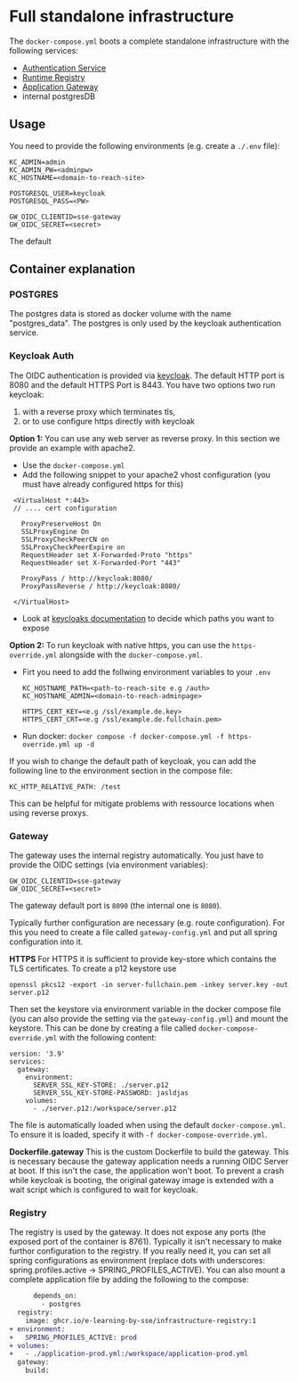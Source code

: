 # Full standalone infrastructure

The `docker-compose.yml` boots a complete standalone infrastructure with the following services:
- [Authentication Service](https://github.com/e-Learning-by-SSE/infrastructure-auth-keycloak-service)
- [Runtime Registry](https://github.com/e-Learning-by-SSE/infrastructure-registry-service)
- [Application Gateway](https://github.com/e-Learning-by-SSE/infrastructure-gateway-service)
- internal postgresDB


## Usage 
You need to provide the following environments (e.g. create a `./.env` file):

```
KC_ADMIN=admin
KC_ADMIN_PW=<adminpw>
KC_HOSTNAME=<domain-to-reach-site>

POSTGRESQL_USER=keycloak
POSTGRESQL_PASS=<PW>

GW_OIDC_CLIENTID=sse-gateway
GW_OIDC_SECRET=<secret>
```

The default 

## Container explanation

### POSTGRES
The postgres data is stored as docker volume with the name "postgres_data". The postgres is only used by the keycloak authentication service. 

### Keycloak Auth
The OIDC authentication is provided via [keycloak](https://www.keycloak.org/). 
The default HTTP port is 8080 and the default HTTPS Port is 8443. You have two options two run keycloak:
1. with a reverse proxy which terminates tls,
2. or to use configure https directly with keycloak

**Option 1:**
You can use any web server as reverse proxy. In this section we provide an example with apache2.

- Use the `docker-compose.yml` 
- Add the following snippet to your apache2 vhost configuration (you must have already configured https for this)
 ```
  <VirtualHost *:443>
  // .... cert configuration

    ProxyPreserveHost On
    SSLProxyEngine On
    SSLProxyCheckPeerCN on
    SSLProxyCheckPeerExpire on
    RequestHeader set X-Forwarded-Proto "https"
    RequestHeader set X-Forwarded-Port "443"
    
    ProxyPass / http://keycloak:8080/
    ProxyPassReverse / http://keycloak:8080/
    
  </VirtualHost>
 ```
- Look at [keycloaks documentation](https://www.keycloak.org/server/reverseproxy#_exposed_path_recommendations) to decide which paths you want to expose

**Option 2:**
To run keycloak with native https, you can use the `https-override.yml` alongside with the `docker-compose.yml`. 
- Firt you need to add the follwing environment variables to your `.env`
  ```
  KC_HOSTNAME_PATH=<path-to-reach-site e.g /auth>
  KC_HOSTNAME_ADMIN=<domain-to-reach-adminpage>

  HTTPS_CERT_KEY=<e.g /ssl/example.de.key>
  HTTPS_CERT_CRT=<e.g /ssl/example.de.fullchain.pem>
  ```
- Run docker: `docker compose -f docker-compose.yml -f https-override.yml up -d`


If you wish to change the default path of keycloak, you can add the following line to the environment section in the compose file:
```
KC_HTTP_RELATIVE_PATH: /test
```
This can be helpful for mitigate problems with ressource locations when using reverse proxys.


### Gateway
The gateway uses the internal registry automatically. You just have to provide the OIDC settings (via environment variables):
```
GW_OIDC_CLIENTID=sse-gateway
GW_OIDC_SECRET=<secret>
```
The gateway default port is `8090` (the internal one is `8080`). 

Typically further configuration are necessary (e.g. route configuration). 
For this you need to create a file called `gateway-config.yml` and put all spring configuration into it. 

**HTTPS**
For HTTPS it is sufficient to provide key-store which contains the TLS certificates.
To create a p12 keystore use 

```
openssl pkcs12 -export -in server-fullchain.pem -inkey server.key -out server.p12
```

Then set the keystore via environment variable in the docker compose file (you can also provide the setting via the `gateway-config.yml`) and mount the keystore. This can be done by creating a file called `docker-compose-override.yml` with the following content:

```
version: '3.9'
services:
  gateway:
    environment:
      SERVER_SSL_KEY-STORE: ./server.p12
      SERVER_SSL_KEY-STORE-PASSWORD: jasldjas
    volumes:
      - ./server.p12:/workspace/server.p12
```

The file is automatically loaded when using the default `docker-compose.yml`. To ensure it is loaded, specify it with `-f docker-compose-override.yml`. 

**Dockerfile.gateway**
This is the custom Dockerfile to build the gateway. This is necessary because the gateway application needs a running OIDC Server at boot. If this isn't the case, the application won't boot.
To prevent a crash while keycloak is booting, the original gateway image is extended with a wait script which is configured to wait for keycloak.

### Registry
The registry is used by the gateway. It does not expose any ports (the exposed port of the container is 8761). Typically it isn't necessary to make furthor configuration to the registry. If you really need it, you can set all spring configurations as environment (replace dots with underscores: spring.profiles.active -> SPRING_PROFILES_ACTIVE).
You can also mount a complete application file by adding the following to the compose:

```diff
      depends_on:
        - postgres
  registry:
    image: ghcr.io/e-learning-by-sse/infrastructure-registry:1
+ environment:    
+   SPRING_PROFILES_ACTIVE: prod 
+ volumes:
+   - ./application-prod.yml:/workspace/application-prod.yml
  gateway:
    build: 
 ```
